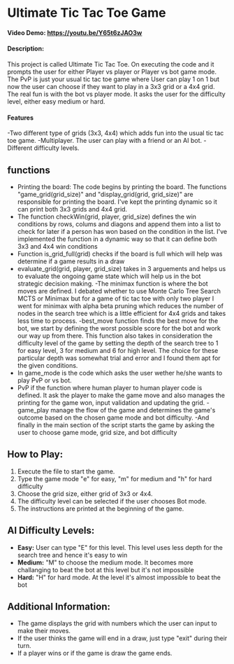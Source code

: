 # Ultimate Tic Tac Toe Game

#### Video Demo: https://youtu.be/Y65t6zJAO3w

#### Description:
This project is called Ultimate Tic Tac Toe. On executing the code and it prompts the user for either Player vs player or Player vs bot game mode. The PvP is just your usual tic tac toe game where User can play 1 on 1 but now the user can choose if they want to play in a 3x3 grid or a 4x4 grid. The real fun is with the bot vs player mode. It asks the user for the difficulty level, either easy medium or hard.

#### Features
-Two different type of grids (3x3, 4x4) which adds fun into the usual tic tac toe game.
-Multiplayer. The user can play with a friend or an AI bot.
-Different difficulty levels.

## functions
- Printing the board: The code begins by printing the board. The functions "game_grid(grid_size)" and "display_grid(grid, grid_size)" are responsible for printing the board. I've kept the printing dynamic so it can print both 3x3 grids and 4x4 grid.
- The function checkWin(grid, player, grid_size) defines the win conditions by rows, colums and diagons and append them into a list to check for later
if a person has won based on the condition in the list. I've implemented the function in a dynamic way so that it can define both 3x3 and 4x4 win conditions
- Function is_grid_full(grid) checks if the board is full which will help was determine if a game results in a draw
- evaluate_grid(grid, player, grid_size) takes in 3 arguements and helps us to evaluate the ongoing game state which will help us in the bot strategic decision making.
-The minimax function is where the bot moves are defined. I debated whether to use Monte Carlo Tree Search MCTS or Minimax but for a game of tic tac toe with only two player I went for minimax with alpha beta pruning which reduces the number of nodes in the search tree which is a little efficient for 4x4 grids and takes less time to process.
-best_move function finds the best move for the bot, we start by defining the worst possible score for the bot and work our way up from there. This function also takes in consideration the difficulty level of the game by setting the depth of the search tree to 1 for easy level, 3 for medium and 6 for high level. The choice for these particular depth was somewhat trial and error and I found them apt for the given conditions.
- In game_mode is the code which asks the user wether he/she wants to play PvP or vs bot.
- PvP if the function where human player to human player code is defined. It ask the player to make the game move and also manages the printing for the game won, input validation and updating the grid.
-game_play manage the flow of the game and determines the game's outcome based on the chosen game mode and bot difficulty.
-And finally in the main section of the script starts the game by asking the user to choose game mode, grid size, and bot difficulty


## How to Play:

1. Execute the file to start the game.
2. Type the game mode "e" for easy, "m" for medium and "h" for hard difficulty
3. Choose the grid size, either grid of 3x3 or 4x4.
4. The difficulty level can be selected if the user chooses Bot mode.
5. The instructions are printed at the beginning of the game.

## AI Difficulty Levels:

- **Easy:** User can type "E" for this level. This level uses less depth for the search tree and hence it's easy to win
- **Medium:** "M" to choose the medium mode. It becomes more challanging to beat the bot at this level but it's not impossible
- **Hard:** "H" for hard mode. At the level it's almost impossible to beat the bot

## Additional Information:

- The game displays the grid with numbers which the user can input to make their moves.
- If the user thinks the game will end in a draw, just type "exit" during their turn.
- If a player wins or if the game is draw the game ends.

